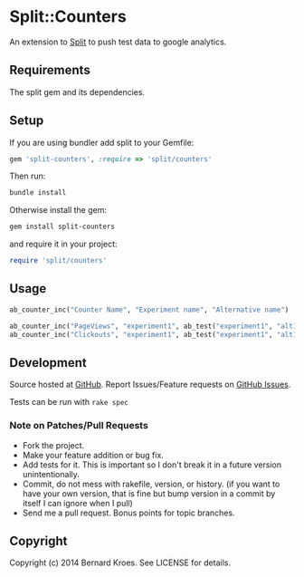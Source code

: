 # Split::Counters

An extension to [Split](http://github.com/andrew/split) to push test data to google analytics.

## Requirements

The split gem and its dependencies.

## Setup

If you are using bundler add split to your Gemfile:

```ruby
gem 'split-counters', :require => 'split/counters'
```

Then run:

```bash
bundle install
```

Otherwise install the gem:

```bash
gem install split-counters
```

and require it in your project:

```ruby
require 'split/counters'
```

## Usage

```ruby
ab_counter_inc("Counter Name", "Experiment name", "Alternative name")

ab_counter_inc("PageViews", "experiment1", ab_test("experiment1", "alt1", "alt2"))
ab_counter_inc("Clickouts", "experiment1", ab_test("experiment1", "alt1", "alt2"))
```

## Development

Source hosted at [GitHub](http://github.com/andrew/split-counters).
Report Issues/Feature requests on [GitHub Issues](http://github.com/andrew/split-counters/issues).

Tests can be run with `rake spec`

### Note on Patches/Pull Requests

 * Fork the project.
 * Make your feature addition or bug fix.
 * Add tests for it. This is important so I don't break it in a
   future version unintentionally.
 * Commit, do not mess with rakefile, version, or history.
   (if you want to have your own version, that is fine but bump version in a commit by itself I can ignore when I pull)
 * Send me a pull request. Bonus points for topic branches.

## Copyright

Copyright (c) 2014 Bernard Kroes. See LICENSE for details.
